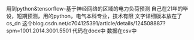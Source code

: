 用到python&tensorflow-基于神经网络的区域的电力负荷预测
自己在21年的毕设，短期预测，用的python，电气本科专业，技术有限
文字详细版本放在了cs_dn  这个blog.csdn.net/c704125391/article/details/124508887?spm=1001.2014.3001.5501
代码在docx中  数据在csv中
